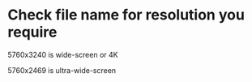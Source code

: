 # Check file name for resolution you require

5760x3240 is wide-screen or 4K

5760x2469 is ultra-wide-screen
